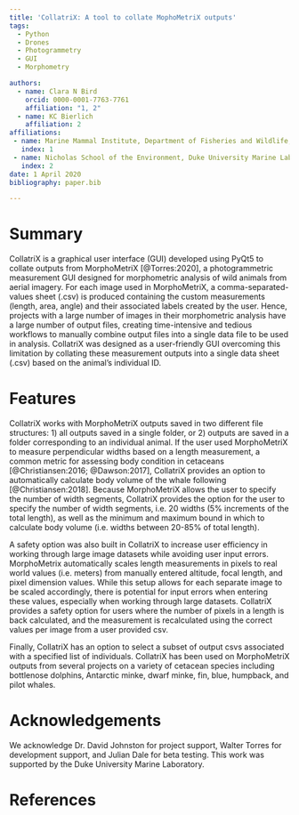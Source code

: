 ```yaml
---
title: 'CollatriX: A tool to collate MophoMetriX outputs'
tags:
  - Python
  - Drones
  - Photogrammetry
  - GUI
  - Morphometry

authors:
  - name: Clara N Bird
    orcid: 0000-0001-7763-7761
    affiliation: "1, 2"
  - name: KC Bierlich
    affiliation: 2
affiliations:
 - name: Marine Mammal Institute, Department of Fisheries and Wildlife, Oregon State University
   index: 1
 - name: Nicholas School of the Environment, Duke University Marine Laboratory
   index: 2
date: 1 April 2020
bibliography: paper.bib

---
```


# Summary

CollatriX is a graphical user interface (GUI) developed using PyQt5 to collate outputs from MorphoMetriX [@Torres:2020], a photogrammetric measurement GUI designed for morphometric analysis of wild animals from aerial imagery. For each image used in MorphoMetriX, a comma-separated-values sheet (.csv) is produced containing the custom measurements (length, area, angle) and their associated labels created by the user. Hence, projects with a large number of images in their morphometric analysis have a large number of output files, creating time-intensive and tedious workflows to manually combine output files into a single data file to be used in analysis. CollatriX was designed as a user-friendly GUI overcoming this limitation by collating these measurement outputs into a single data sheet (.csv) based on the animal’s individual ID.

# Features

CollatriX works with MorphoMetriX outputs saved in two different file structures: 1) all outputs saved in a single folder, or 2) outputs are saved in a folder corresponding to an individual animal. If the user used MorphoMetriX to measure perpendicular widths based on a length measurement, a common metric for assessing body condition in cetaceans [@Christiansen:2016; @Dawson:2017], CollatriX provides an option to automatically calculate body volume of the whale following [@Christiansen:2018]. Because MorphoMetriX allows the user to specify the number of width segments, CollatriX provides the option for the user to specify the number of width segments, i.e. 20 widths (5% increments of the total length), as well as the minimum and maximum bound in which to calculate body volume (i.e. widths between 20-85% of total length).

A safety option was also built in CollatriX to increase user efficiency in working through large image datasets while avoiding user input errors. MorphoMetrix automatically scales length measurements in pixels to real world values (i.e. meters) from manually entered altitude, focal length, and pixel dimension values. While this setup allows for each separate image to be scaled accordingly, there is potential for input errors when entering these values, especially when working through large datasets. CollatriX provides a safety option for users where the number of pixels in a length is back calculated, and the measurement is recalculated using the correct values per image from a user provided csv.

Finally, CollatriX has an option to select a subset of output csvs associated with a specified list of individuals. CollatriX has been used on MorphoMetriX outputs from several projects on a variety of cetacean species including bottlenose dolphins, Antarctic minke, dwarf minke, fin, blue, humpback, and pilot whales.

# Acknowledgements

We acknowledge Dr. David Johnston for project support, Walter Torres for development support, and Julian Dale for beta testing. This work was supported by the Duke University Marine Laboratory.


# References
